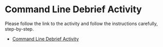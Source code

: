 # Command Line Debrief Activity

Please follow the link to the activity and follow the instructions carefully, step-by-step.

- [Command Line Debrief Activity](https://docs.google.com/document/d/1UDVpFmdqjO88z4E4S-3DhwGj8JFhHm0f/copy)
